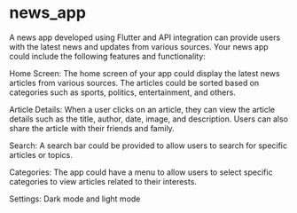 # news_app

A news app developed using Flutter and API integration can provide users with the latest news and updates from various sources. Your news app could include the following features and functionality:

Home Screen: The home screen of your app could display the latest news articles from various sources. The articles could be sorted based on categories such as sports, politics, entertainment, and others.

Article Details: When a user clicks on an article, they can view the article details such as the title, author, date, image, and description. Users can also share the article with their friends and family.

Search: A search bar could be provided to allow users to search for specific articles or topics.

Categories: The app could have a menu to allow users to select specific categories to view articles related to their interests.

Settings: Dark mode and light mode
